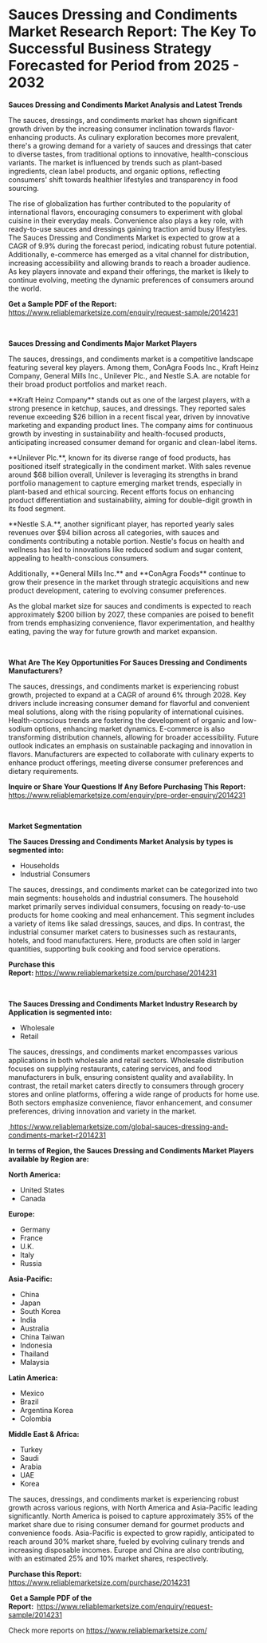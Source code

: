 <p><h1>Sauces Dressing and Condiments Market Research Report: The Key To Successful Business Strategy Forecasted for Period from 2025 - 2032</h1></p><p><strong>Sauces Dressing and Condiments Market Analysis and Latest Trends</strong></p>
<p><p>The sauces, dressings, and condiments market has shown significant growth driven by the increasing consumer inclination towards flavor-enhancing products. As culinary exploration becomes more prevalent, there's a growing demand for a variety of sauces and dressings that cater to diverse tastes, from traditional options to innovative, health-conscious variants. The market is influenced by trends such as plant-based ingredients, clean label products, and organic options, reflecting consumers' shift towards healthier lifestyles and transparency in food sourcing.</p><p>The rise of globalization has further contributed to the popularity of international flavors, encouraging consumers to experiment with global cuisine in their everyday meals. Convenience also plays a key role, with ready-to-use sauces and dressings gaining traction amid busy lifestyles. The Sauces Dressing and Condiments Market is expected to grow at a CAGR of 9.9% during the forecast period, indicating robust future potential. Additionally, e-commerce has emerged as a vital channel for distribution, increasing accessibility and allowing brands to reach a broader audience. As key players innovate and expand their offerings, the market is likely to continue evolving, meeting the dynamic preferences of consumers around the world.</p></p>
<p><strong>Get a Sample PDF of the Report:&nbsp;</strong> <a href="https://www.reliablemarketsize.com/enquiry/request-sample/2014231?utm_campaign=2723&utm_medium=2&utm_source=Github&utm_content=ia&utm_term=29032025&utm_id=sauces-dressing-and-condiments">https://www.reliablemarketsize.com/enquiry/request-sample/2014231</a></p>
<p>&nbsp;</p>
<p><strong>Sauces Dressing and Condiments Major Market Players</strong></p>
<p><p>The sauces, dressings, and condiments market is a competitive landscape featuring several key players. Among them, ConAgra Foods Inc., Kraft Heinz Company, General Mills Inc., Unilever Plc., and Nestle S.A. are notable for their broad product portfolios and market reach.</p><p>**Kraft Heinz Company** stands out as one of the largest players, with a strong presence in ketchup, sauces, and dressings. They reported sales revenue exceeding $26 billion in a recent fiscal year, driven by innovative marketing and expanding product lines. The company aims for continuous growth by investing in sustainability and health-focused products, anticipating increased consumer demand for organic and clean-label items.</p><p>**Unilever Plc.**, known for its diverse range of food products, has positioned itself strategically in the condiment market. With sales revenue around $68 billion overall, Unilever is leveraging its strengths in brand portfolio management to capture emerging market trends, especially in plant-based and ethical sourcing. Recent efforts focus on enhancing product differentiation and sustainability, aiming for double-digit growth in its food segment.</p><p>**Nestle S.A.**, another significant player, has reported yearly sales revenues over $94 billion across all categories, with sauces and condiments contributing a notable portion. Nestle's focus on health and wellness has led to innovations like reduced sodium and sugar content, appealing to health-conscious consumers.</p><p>Additionally, **General Mills Inc.** and **ConAgra Foods** continue to grow their presence in the market through strategic acquisitions and new product development, catering to evolving consumer preferences.</p><p>As the global market size for sauces and condiments is expected to reach approximately $200 billion by 2027, these companies are poised to benefit from trends emphasizing convenience, flavor experimentation, and healthy eating, paving the way for future growth and market expansion.</p></p>
<p>&nbsp;</p>
<p><strong>What Are The Key Opportunities For Sauces Dressing and Condiments Manufacturers?</strong></p>
<p><p>The sauces, dressings, and condiments market is experiencing robust growth, projected to expand at a CAGR of around 6% through 2028. Key drivers include increasing consumer demand for flavorful and convenient meal solutions, along with the rising popularity of international cuisines. Health-conscious trends are fostering the development of organic and low-sodium options, enhancing market dynamics. E-commerce is also transforming distribution channels, allowing for broader accessibility. Future outlook indicates an emphasis on sustainable packaging and innovation in flavors. Manufacturers are expected to collaborate with culinary experts to enhance product offerings, meeting diverse consumer preferences and dietary requirements.</p></p>
<p><strong>Inquire or Share Your Questions If Any Before Purchasing This Report:</strong> <a href="https://www.reliablemarketsize.com/enquiry/pre-order-enquiry/2014231?utm_campaign=2723&utm_medium=2&utm_source=Github&utm_content=ia&utm_term=29032025&utm_id=sauces-dressing-and-condiments">https://www.reliablemarketsize.com/enquiry/pre-order-enquiry/2014231</a></p>
<p>&nbsp;</p>
<p><strong>Market Segmentation</strong></p>
<p><strong>The Sauces Dressing and Condiments Market Analysis by types is segmented into:</strong></p>
<p><ul><li>Households</li><li>Industrial Consumers</li></ul></p>
<p><p>The sauces, dressings, and condiments market can be categorized into two main segments: households and industrial consumers. The household market primarily serves individual consumers, focusing on ready-to-use products for home cooking and meal enhancement. This segment includes a variety of items like salad dressings, sauces, and dips. In contrast, the industrial consumer market caters to businesses such as restaurants, hotels, and food manufacturers. Here, products are often sold in larger quantities, supporting bulk cooking and food service operations.</p></p>
<p><strong>Purchase this Report:&nbsp;</strong><a href="https://www.reliablemarketsize.com/purchase/2014231?utm_campaign=2723&utm_medium=2&utm_source=Github&utm_content=ia&utm_term=29032025&utm_id=sauces-dressing-and-condiments">https://www.reliablemarketsize.com/purchase/2014231</a></p>
<p>&nbsp;</p>
<p><strong>The Sauces Dressing and Condiments Market Industry Research by Application is segmented into:</strong></p>
<p><ul><li>Wholesale</li><li>Retail</li></ul></p>
<p><p>The sauces, dressings, and condiments market encompasses various applications in both wholesale and retail sectors. Wholesale distribution focuses on supplying restaurants, catering services, and food manufacturers in bulk, ensuring consistent quality and availability. In contrast, the retail market caters directly to consumers through grocery stores and online platforms, offering a wide range of products for home use. Both sectors emphasize convenience, flavor enhancement, and consumer preferences, driving innovation and variety in the market.</p></p>
<p><a href="https://www.reliablemarketsize.com/global-sauces-dressing-and-condiments-market-r2014231?utm_campaign=2723&utm_medium=2&utm_source=Github&utm_content=ia&utm_term=29032025&utm_id=sauces-dressing-and-condiments">&nbsp;https://www.reliablemarketsize.com/global-sauces-dressing-and-condiments-market-r2014231</a></p>
<p><strong>In terms of Region, the Sauces Dressing and Condiments Market Players available by Region are:</strong></p>
<p>
    <p> <strong> North America: </strong>
        <ul>
            <li>United States</li>
            <li>Canada</li>
        </ul>
        </p> 
    <p> <strong> Europe: </strong>
        <ul>
            <li>Germany</li>
            <li>France</li>
            <li>U.K.</li>
            <li>Italy</li>
            <li>Russia</li>
        </ul>
        </p> 
    <p> <strong> Asia-Pacific: </strong>
        <ul>
            <li>China</li>
            <li>Japan</li>
            <li>South Korea</li>
            <li>India</li>
            <li>Australia</li>
            <li>China Taiwan</li>
            <li>Indonesia</li>
            <li>Thailand</li>
            <li>Malaysia</li>
        </ul>
        </p> 
    <p> <strong> Latin America: </strong>
        <ul>
            <li>Mexico</li>
            <li>Brazil</li>
            <li>Argentina Korea</li>
            <li>Colombia</li>
        </ul>
        </p> 
    <p> <strong> Middle East & Africa: </strong>
        <ul>
            <li>Turkey</li>
            <li>Saudi</li>
            <li>Arabia</li>
            <li>UAE</li>
            <li>Korea</li>
        </ul>
    </p>
    </p>
<p><p>The sauces, dressings, and condiments market is experiencing robust growth across various regions, with North America and Asia-Pacific leading significantly. North America is poised to capture approximately 35% of the market share due to rising consumer demand for gourmet products and convenience foods. Asia-Pacific is expected to grow rapidly, anticipated to reach around 30% market share, fueled by evolving culinary trends and increasing disposable incomes. Europe and China are also contributing, with an estimated 25% and 10% market shares, respectively.</p></p>
<p><strong>Purchase this Report: </strong><a href="https://www.reliablemarketsize.com/purchase/2014231?utm_campaign=2723&utm_medium=2&utm_source=Github&utm_content=ia&utm_term=29032025&utm_id=sauces-dressing-and-condiments">https://www.reliablemarketsize.com/purchase/2014231</a></p>
<p>&nbsp;<strong>Get a Sample PDF of the Report:&nbsp;&nbsp;</strong><a href="https://www.reliablemarketsize.com/enquiry/request-sample/2014231?utm_campaign=2723&utm_medium=2&utm_source=Github&utm_content=ia&utm_term=29032025&utm_id=sauces-dressing-and-condiments">https://www.reliablemarketsize.com/enquiry/request-sample/2014231</a></p>
<p><strong></strong></p>
<p>Check more reports on <a href="https://www.reliablemarketsize.com/?utm_campaign=2723&utm_medium=2&utm_source=Github&utm_content=ia&utm_term=29032025&utm_id=sauces-dressing-and-condiments">https://www.reliablemarketsize.com/</a></p>